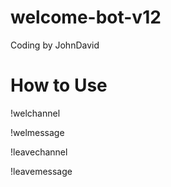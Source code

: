 # welcome-bot-v12
Coding by JohnDavid
# How to Use
!welchannel

!welmessage

!leavechannel

!leavemessage
